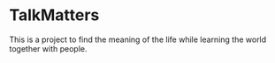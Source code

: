 # TalkMatters
This is a project to find the meaning of the life while learning the world together with people.
